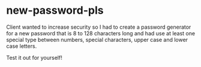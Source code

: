 # new-password-pls

Client wanted to increase security so I had to create a password generator for a new password that is 8 to 128 characters long and had use at least one special type between numbers, special characters, upper case and lower case letters.

Test it out for yourself!
